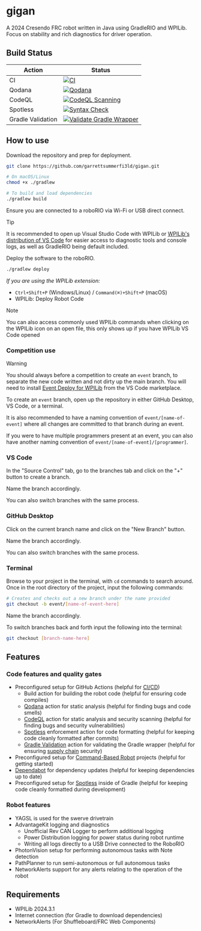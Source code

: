 # gigan

A 2024 Cresendo FRC robot written in Java using GradleRIO and WPILib. Focus on stability and rich diagnostics for driver operation.

## Build Status

| Action            | Status                                                                                                                                                                                                                           |
| ----------------- | -------------------------------------------------------------------------------------------------------------------------------------------------------------------------------------------------------------------------------- |
| CI                | [![CI](https://github.com/garrettsummerfi3ld/gigan/actions/workflows/ci.yml/badge.svg)](https://github.com/garrettsummerfi3ld/gigan/actions/workflows/ci.yml)                                                                    |
| Qodana            | [![Qodana](https://github.com/garrettsummerfi3ld/gigan/actions/workflows/qodana.yml/badge.svg)](https://github.com/garrettsummerfi3ld/gigan/actions/workflows/qodana.yml)                                                        |
| CodeQL            | [![CodeQL Scanning](https://github.com/garrettsummerfi3ld/gigan/actions/workflows/codeql.yml/badge.svg)](https://github.com/garrettsummerfi3ld/gigan/actions/workflows/codeql.yml)                                               |
| Spotless          | [![Syntax Check](https://github.com/garrettsummerfi3ld/gigan/actions/workflows/syntax-check.yml/badge.svg)](https://github.com/garrettsummerfi3ld/gigan/actions/workflows/syntax-check.yml)                                      |
| Gradle Validation | [![Validate Gradle Wrapper](https://github.com/garrettsummerfi3ld/gigan/actions/workflows/gradle-wrapper-validation.yml/badge.svg)](https://github.com/garrettsummerfi3ld/gigan/actions/workflows/gradle-wrapper-validation.yml) |

## How to use

Download the repository and prep for deployment.

```bash
git clone https://github.com/garrettsummerfi3ld/gigan.git

# On macOS/Linux
chmod +x ./gradlew

# To build and load dependencies
./gradlew build
```

Ensure you are connected to a roboRIO via Wi-Fi or USB direct connect.

> [!TIP]
>
> It is recommended to open up Visual Studio Code with WPILib or [WPILib's distribution of VS Code](https://github.com/wpilibsuite/allwpilib) for easier access to diagnostic tools and console logs, as well as GradleRIO being default included.

Deploy the software to the roboRIO.

```bash
./gradlew deploy
```

_If you are using the WPILib extension:_

- `Ctrl+Shift+P` (Windows/Linux) / `Command(⌘)+Shift+P` (macOS)
- WPILib: Deploy Robot Code

> [!NOTE]
>
> You can also access commonly used WPILib commands when clicking on the WPILib icon on an open file, this only shows up if you have WPILib VS Code opened

### Competition use

> [!WARNING]
>
> You should always before a competition to create an `event` branch, to separate the new code written and not dirty up the main branch. You will need to install [Event Deploy for WPILib](https://marketplace.visualstudio.com/items?itemName=Mechanical-Advantage.event-deploy-wpilib) from the VS Code marketplace.

To create an `event` branch, open up the repository in either GitHub Desktop, VS Code, or a terminal.

It is also recommended to have a naming convention of `event/[name-of-event]` where all changes are committed to that branch during an event.

If you were to have multiple programmers present at an event, you can also have another naming convention of `event/[name-of-event]/[programmer]`.

### VS Code

In the "Source Control" tab, go to the branches tab and click on the "+" button to create a branch.

Name the branch accordingly.

You can also switch branches with the same process.

### GitHub Desktop

Click on the current branch name and click on the "New Branch" button.

Name the branch accordingly.

You can also switch branches with the same process.

### Terminal

Browse to your project in the terminal, with `cd` commands to search around. Once in the root directory of the project, input the following commands:

```bash
# Creates and checks out a new branch under the name provided
git checkout -b event/[name-of-event-here]
```

Name the branch accordingly.

To switch branches back and forth input the following into the terminal:

```bash
git checkout [branch-name-here]
```

## Features

### Code features and quality gates

- Preconfigured setup for GitHub Actions (helpful for [CI/CD](https://en.wikipedia.org/wiki/CI/CD))
  - Build action for building the robot code (helpful for ensuring code compiles)
  - [Qodana](https://www.jetbrains.com/qodana/) action for static analysis (helpful for finding bugs and code smells)
  - [CodeQL](https://codeql.github.com/) action for static analysis and security scanning (helpful for finding bugs and security vulnerabilities)
  - [Spotless](https://github.com/diffplug/spotless) enforcement action for code formatting (helpful for keeping code cleanly formatted after commits)
  - [Gradle Validation](https://github.com/gradle/wrapper-validation-action/tree/v1/?tab=readme-ov-file#the-gradle-wrapper-problem-in-open-source) action for validating the Gradle wrapper (helpful for ensuring [supply chain](https://en.wikipedia.org/wiki/Supply_chain_attack) security)
- Preconfigured setup for [Command-Based Robot](https://docs.wpilib.org/en/stable/docs/software/commandbased/index.html) projects (helpful for getting started)
- [Dependabot](https://docs.github.com/en/code-security/dependabot) for dependency updates (helpful for keeping dependencies up to date)
- Preconfigured setup for [Spotless](https://github.com/diffplug/spotless) inside of Gradle (helpful for keeping code cleanly formatted during development)

### Robot features

- YAGSL is used for the swerve drivetrain
- AdvantageKit logging and diagnostics
  - Unofficial Rev CAN Logger to perform additional logging
  - Power Distribution logging for power status during robot runtime
  - Writing all logs directly to a USB Drive connected to the RoboRIO
- PhotonVision setup for performing autonomous tasks with Note detection
- PathPlanner to run semi-autonomous or full autonomous tasks
- NetworkAlerts support for any alerts relating to the operation of the robot

## Requirements

- WPILib 2024.3.1
- Internet connection (for Gradle to download dependencies)
- NetworkAlerts (For Shuffleboard/FRC Web Components)

